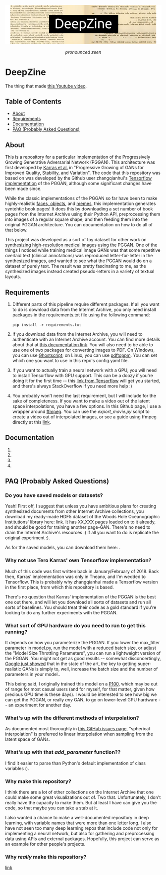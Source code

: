 ![Alt text](./resources/icon.png?raw=true "DeepZine")
<p align="center"><em>pronounced zeen</em></p>

# DeepZine

The thing that made [this Youtube video](https://www.youtube.com/watch?v=zH6guyxr0LI).

## Table of Contents
- [About](#about)
- [Requirements](#requirements) 
- [Documentation](#documentation)
- [PAQ (Probably Asked Questions)](#paq)

## About

This is a repository for a particular implementation of the Progressively Growing Generative Adversarial Network (PGGAN). This architecture was first developed by [Karras et al.](https://github.com/tkarras/progressive_growing_of_gans) in "Progressive Growing of GANs for Improved Quality, Stability, and Variation". The code that this repository was based on was developed by the Github user zhangqianhui's [Tensorflow implementation](https://github.com/zhangqianhui/progressive_growing_of_gans_tensorflow) of the PGGAN, although some significant changes have been made since.

While the classic implementations of the PGGAN so far have been to make highly-realistic [faces, objects](https://www.youtube.com/watch?v=XOxxPcy5Gr4), and [memes](https://twitter.com/goodfellow_ian/status/937406530743287808), this implementation generates syntehtic book pages! It does this by downloading a set number of book pages from the Internet Archive using their Python API, preprocessing them into images of a regular square shape, and then feeding them into the original PGGAN architecture. You can documentation on how to do all of that below.

This project was developed as a sort of toy dataset for other work on [synthesizing high-resolution medical images](https://arxiv.org/abs/1805.03144) using the PGGAN. One of the things I noticed while training medical image GANs was that some repetitive overlaid text (clinical annotations) was reproduced letter-for-letter in the synthesized images, and wanted to see what the PGGAN would do on a dataset of purely text. The result was pretty fascinating to me, as the synthesized images instead created pseudo-letters in a variety of textual layouts.

## Requirements

1. Different parts of this pipeline require different packages. If all you want to do is download data from the Internet Archive, you only need install packages in the requirements.txt file using the following command: 

    `pip install -r requirements.txt`

2. If you download data from the Internet Archive, you will need to authenticate with an Internet Archive account. You can find more details about that at [this documentation link](https://archive.org/services/docs/api/internetarchive/quickstart.html#configuring). You will also need to be able to use one of two packages for converting images to PDF. On Windows, you can use [Ghostscript](https://www.ghostscript.com/download/gsdnld.html); on Linux, you can use [pdftoppm](https://linux.die.net/man/1/pdftoppm). You can set which one you want to use in this repo's config.yaml file.

3. If you want to actually train a neural network with a GPU, you will need to install Tensorflow with GPU support. This can be a doozy if you're doing it for the first time -- this [link from Tensorflow](https://www.tensorflow.org/install/gpu) will get you started, and there's always StackOverflow if you need more help :)

4. You probably won't need the last requirement, but I will include for the sake of completeness. If you want to make a video out of the latent space interpolations, you have a few options. In this Github page, I use a wrapper around [ffmpeg](https://www.ffmpeg.org/). You can use the _export_movie.py_ script to create a video out of interpolated images, or see a guide using ffmpeg directly at this [link](http://hamelot.io/visualization/using-ffmpeg-to-convert-a-set-of-images-into-a-video/).

## Documentation

1. 

2. 

3. 

4. 

## PAQ (Probably Asked Questions)

### Do you have saved models or datasets?

Yeah! First off, I suggest that unless you have ambitious plans for creating synthesized documents from other Internet Archive collections, you download my ready-made HDF5 dataset of the Woods Hole Oceanographic Institutions' library here: link. It has XX,XXX pages loaded on to it already, and should be good for training another page-GAN. There's no need to drain the Internet Archive's resources :) if all you want to do is replicate the original experiment :).

As for the saved models, you can download them here: .

### Why not use Tero Karras' own Tensorflow implementation?

Much of this code was first written back in January/February of 2018. Back then, Karras' implementation was only in Theano, and I'm wedded to Tensorflow. This is probably why zhangqianhui made a Tensorflow version in the first place, from which this repository is based.

There's no question that Karras' implementation of the PGGAN is the best one out there, and will let you download all sorts of datasets and run all sorts of baselines. You should treat their code as a gold standard if you're looking to do any further experiments with the PGGAN.

### What sort of GPU hardware do you need to run to get this running?

It depends on how you parameterize the PGGAN. If you lower the max_filter parameter in model.py, run the model with a reduced batch size, or adjust the "Model Size Throttling Parameters", you can run a lightweight version of the PGGAN. You might not get as good results -- somewhat disconcertingly, [Google just showed](https://arxiv.org/pdf/1809.11096.pdf) that in the state of the art, the key to getting super-realistic GANs is simply to, well, increase the batch size and the number of parameters in your model..

This being said, I originally trained this model on a [P100](https://www.nvidia.com/en-us/data-center/tesla-p100/), which may be out of range for most casual users (and for myself, for that matter, given how precious GPU time is these days). I would be interested to see how big we can get the PGGAN, or really _any_ GAN, to go on lower-level GPU hardware -- an experiment for another day.

### What's up with the different methods of interpolation?

As documented most thoroughly in [this GitHub issues page](https://github.com/soumith/dcgan.torch/issues/14), "spherical interpolation" is preferred to linear interpolation when sampling from the latent space of GANs.

### What's up with that _add\_parameter_ function??

I find it easier to parse than Python's default implementation of class variables :).

### Why make this repository?

I think there are a lot of other collections on the Internet Archive that one could make some great visualizations out of. Two that. Unfortunately, I don't really have the capacity to make them. But at least I have can give you the code, so that maybe you can take a stab at it.

I also wanted a chance to make a well-documented repository in deep learning, with variable names that were more than one letter long. I also have not seen too many deep learning repos that include code not only for implementing a neural network, but also for gathering and preprocessing data using APIs and external packages. Hopefully, this project can serve as an example for other people's projects.


### Why _really_ make this repository?

[link](http://anderff.com/resources/ABeers_Resume.pdf)